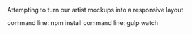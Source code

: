 Attempting to turn our artist mockups into a responsive layout.

command line: npm install
command line: gulp watch